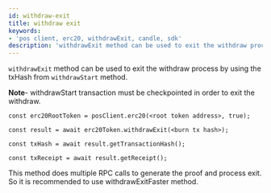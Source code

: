 ```yaml
---
id: withdraw-exit
title: withdraw exit
keywords: 
- 'pos client, erc20, withdrawExit, candle, sdk'
description: 'withdrawExit method can be used to exit the withdraw process by using the txHash from withdrawStart method.'
---
```


`withdrawExit` method can be used to exit the withdraw process by using the txHash from `withdrawStart` method.

**Note**- withdrawStart transaction must be checkpointed in order to exit the withdraw.

```
const erc20RootToken = posClient.erc20(<root token address>, true);

const result = await erc20Token.withdrawExit(<burn tx hash>);

const txHash = await result.getTransactionHash();

const txReceipt = await result.getReceipt();

```


This method does multiple RPC calls to generate the proof and process exit. So it is recommended to use withdrawExitFaster method.
>


